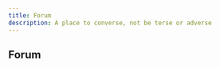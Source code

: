 ```yaml
---
title: Forum
description: A place to converse, not be terse or adverse
---
```

## Forum

<script src="http://uncelestial.67314.x6.nabble.com/embed/f1"></script>
